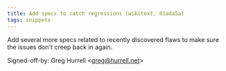 ```yaml
---
title: Add specs to catch regressions (wikitext, 01ada5a)
tags: snippets
---
```


Add several more specs related to recently discovered flaws to make sure the issues don't creep back in again.

Signed-off-by: Greg Hurrell &lt;greg@hurrell.net&gt;
